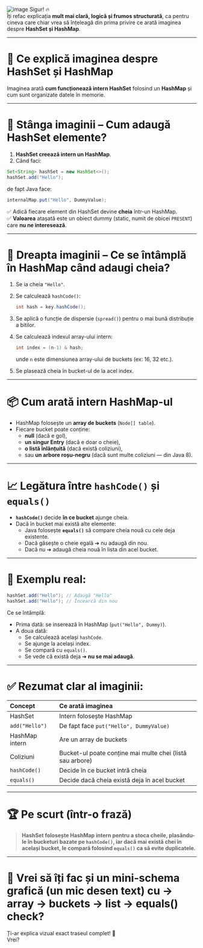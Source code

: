 ![image](https://github.com/user-attachments/assets/758f3087-87cb-4269-a38f-a60e98392626)
Sigur! 🔥  
Îți refac explicația **mult mai clară, logică și frumos structurată**, ca pentru cineva care chiar vrea să înțeleagă din prima privire ce arată imaginea despre **HashSet și HashMap**.

---

# 🧠 Ce explică imaginea despre HashSet și HashMap

Imaginea arată **cum funcționează intern HashSet** folosind un **HashMap** și cum sunt organizate datele în memorie.

---

# 🔎 Stânga imaginii – Cum adaugă HashSet elemente?

1. **HashSet creează intern un HashMap**.
2. Când faci:

```java
Set<String> hashSet = new HashSet<>();
hashSet.add("Hello");
```
de fapt Java face:

```java
internalMap.put("Hello", DummyValue);
```

✅ Adică fiecare element din HashSet devine **cheia** într-un HashMap.  
✅ **Valoarea** atașată este un obiect dummy (static, numit de obicei `PRESENT`) care **nu ne interesează**.

---

# 🧮 Dreapta imaginii – Ce se întâmplă în HashMap când adaugi cheia?

1. Se ia cheia `"Hello"`.
2. Se calculează `hashCode()`:
   ```java
   int hash = key.hashCode();
   ```
3. Se aplică o funcție de dispersie (`spread()`) pentru o mai bună distribuție a bitilor.
4. Se calculează indexul array-ului intern:
   ```java
   int index = (n-1) & hash;
   ```
   unde `n` este dimensiunea array-ului de buckets (ex: 16, 32 etc.).

5. Se plasează cheia în bucket-ul de la acel index.

---

# 📦 Cum arată intern HashMap-ul

- HashMap folosește un **array de buckets** (`Node[] table`).
- Fiecare bucket poate conține:
  - **null** (dacă e gol),
  - **un singur Entry** (dacă e doar o cheie),
  - **o listă înlănțuită** (dacă există coliziuni),
  - sau **un arbore roșu-negru** (dacă sunt multe coliziuni — din Java 8).

---

# 📈 Legătura între `hashCode()` și `equals()`

- **`hashCode()`** decide **în ce bucket** ajunge cheia.
- Dacă în bucket mai există alte elemente:
  - Java folosește **`equals()`** să compare cheia nouă cu cele deja existente.
  - Dacă găsește o cheie egală ➔ nu adaugă din nou.
  - Dacă nu ➔ adaugă cheia nouă în lista din acel bucket.

---

# 🔁 Exemplu real:

```java
hashSet.add("Hello"); // Adaugă "Hello"
hashSet.add("Hello"); // Încearcă din nou
```

Ce se întâmplă:
- Prima dată: se inserează în HashMap (`put("Hello", Dummy)`).
- A doua dată:
  - Se calculează același `hashCode`.
  - Se ajunge la același index.
  - Se compară cu `equals()`.
  - Se vede că există deja ➔ **nu se mai adaugă**.

---

# ✅ Rezumat clar al imaginii:

| Concept | Ce arată imaginea |
|:---|:---|
| HashSet | Intern folosește HashMap |
| `add("Hello")` | De fapt face `put("Hello", DummyValue)` |
| HashMap intern | Are un array de buckets |
| Coliziuni | Bucket-ul poate conține mai multe chei (listă sau arbore) |
| `hashCode()` | Decide în ce bucket intră cheia |
| `equals()` | Decide dacă cheia există deja în acel bucket |

---

# 🏆 Pe scurt (într-o frază)

> **HashSet folosește HashMap intern pentru a stoca cheile, plasându-le în bucketuri bazate pe `hashCode()`, iar dacă mai există chei în același bucket, le compară folosind `equals()` ca să evite duplicatele.**

---

# 🎯 Vrei să îți fac și un mini-schema grafică (un mic desen text) cu **-> array -> buckets -> list -> equals() check**?  
Ți-ar explica vizual exact traseul complet! 🚀  
Vrei?
